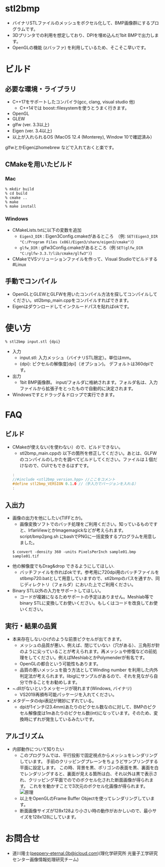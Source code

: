 # stl2bmp
* バイナリSTLファイルのメッシュをボクセル化して、BMP画像群にするプログラムです。
* 3Dプリンタでの利用を想定しており、DPIを埋め込んだ1bit BMPで出力します。
* OpenGLの機能 (zバッファ) を利用しているため、そこそこ早いです。
# ビルド
## 必要な環境・ライブラリ
* C++17をサポートしたコンパイラ(gcc, clang, visual studio 他)
  * C++14では boost::filesystemを使うとうまく行きます。
* OpenGL
* GLEW
* glfw (ver. 3.3以上)
* Eigen (ver. 3.4以上)
* 以上が入れられるOS (MacOS 12.4 (Monterey), Window 10で確認済み）

glfwとかEigenはhomebrew などで入れておくと楽です。
## CMakeを用いたビルド
### Mac
```shell
% mkdir build
% cd build
% cmake ..
% make 
% make install
```
### Windows
* CMakeLists.txtに以下の変数を追加 
  * ``Eigen3_DIR`` : Eigen3Config.cmakeがあるところ　（例: ``SET(Eigen3_DIR "C:/Program Files (x86)/Eigen3/share/eigen3/cmake")``)
  * ``glfw_DIR`` : glfw3Config.cmakeがあるところ（例 ``SET(glfw_DIR "C:/glfw-3.3.7/lib/cmake/glfw3")``)
* CMakeでVSソリューションファイルを作って、Visual Studioでビルドする
#Linux
## 手動でコンパイル
* OpenGLとGLEWとGLFWを用いたコンパイル方法を探してコンパイルしてください。stl2bmp_main.cppをコンパイルすればできます。
* Eigenはダウンロードしてインクルードパスを貼ればokです。
# 使い方
```shell
% stl2bmp input.stl {dpi}
```
* 入力
  * input.stl: 入力メッシュ（バイナリSTL限定）。単位はmm。
  * {dpi}: ピクセルの解像度[dpi]（オプション)。 デフォルトは360dpiです。
* 出力
  * 1bit BMP画像群。 input/フォルダに格納されます。フォルダ名は、入力ファイルから拡張子をとったもので自動的に決定されます。
* Windowsですとドラッグ＆ドロップで実行できます。
# FAQ
## ビルド
* CMakeが使えない(を使わない）ので、ビルドできない。
    * stl2bmp_main.cppの 以下の箇所を修正してください。あとは、GLFWのコンパイルのしかたを調べてビルドしてください。ファイルは１個だけなので、CUIでもできるはずです。
    ```c++
    :
    //#include <stl2bmp_version.hpp> //ここをコメント
    #define stl2bmp_VERSION 0.1.0 //（手入力でバージョンを入れる）
    :
   ```
## 入出力
* 画像の出力を他にしたい(TIFFとか)。
    * 画像変換ソフトでのバッチ処理をご利用ください。知っているものですと、IrfanViewとかImagemagickなどが考えられます。script/bmp2png.sh にbashでPNGに一括変換するプログラムを用意しました。
    ```shell
    $ convert -density 360 -units PixelsPerInch sample01.bmp sample01.tif
    ```
* 他の解像度でもDrag&drop できるようにしてほしい.
   * バッチファイルを作ればokです。参考用に720dpi用のバッチファイルをstlbmp720.batとして用意していますので、stl2bmpのパスを通すか、同じディレクトリ（フォルダ）においた上でご利用ください。
* Binary STL以外の入力をサポートしてほしい。
  * コードが複雑になるためサポートの予定はありません。Meshlab等で binary STLに変換してお使いください。もしくはコードを改良してお使いください。
## 実行・結果の品質
* 本来存在しないひげのような前景ピクセルが出てきます。
    * メッシュの品質が悪い、例えば、閉じていない（穴がある）、三角形が針のように尖っていることが考えられます。再メッシュや修復などの前処理をしてください。例えばMeshlabとかPolymenderが有名です。
    * OpenGLの都合という可能性もあります。
    * 品質の悪いメッシュを扱う方法としてWinding number を利用した内外判定法が考えられます。libiglにサンプルがあるので、それを見ながら自分で作ることをお勧めします。
* ~.dllがないというメッセージが現れます(Windows, バイナリ)
    * VS2019再頒布可能パッケージを入れてください。
* メタデータのdpi表記が微妙にずれている。
  * dpiが1インチ(23.4mm)あたりのピクセル数なのに対して、BMPのピクセル解像度は1mあたりのピクセル数(int)になっています。そのため、変換時にずれが発生しているみたいです。 
## アルゴリズム
* 内部動作について知りたい
    * このプログラムでは、平行投影で固定視点からメッシュをレンダリングしています。 手前のクリッピングプレーンをちょうどサンプリングする平面に設定します。 この時、背景を黒、ポリゴンの表面を黒、裏面を白でレンダリングすると、裏面が見える箇所は白、それ以外は黒で表示され、クリッピング平面でのでのボクセル化された断面画像が得られます。 これをを動かすことで3次元のボクセル化画像が得られます。
      ![原理](images/principle.png "表裏をそれぞれ緑と白でレンダリングし、とある平面でクリッピングした結果")
    * 以上をOpenGLのFrame Buffer Objectを使ってレンダリングしています。
    * 断面画像サイズが128x128より小さい時の動作がおかしいので、最小サイズを128x128にしています。
# お問合せ
   * 道川隆士(peppery-eternal.0b@icloud.com)(理化学研究所 光量子工学研究センター画像情報処理研究チーム)
     